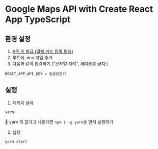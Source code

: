 # Google Maps API with Create React App TypeScript

## 환경 설정

1. [API 키 발급 (결제 카드 등록 필요)](https://developers.google.com/maps/documentation/javascript/cloud-setup?hl=ko)
2. 루트에 .env 파일 추가
3. 다음과 같이 입력하기 ("문자열 처리", 세미콜론 금지;)

```
REACT_APP_API_KEY = 발급받은키
```

## 실행

1. 패키지 설치

```
yarn
```

🤔 yarn 이 없다고 나온다면 `npm i -g yarn`을 먼저 실행하기

2. 실행

```
yarn start
```
